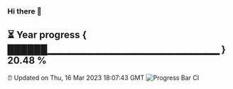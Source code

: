 ### Hi there 👋
⏳ Year progress { ██████▁▁▁▁▁▁▁▁▁▁▁▁▁▁▁▁▁▁▁▁▁▁▁▁ } 20.48 %
---
⏰ Updated on Thu, 16 Mar 2023 18:07:43 GMT
![Progress Bar CI](https://github.com/Moyi321/Moyi321/workflows/Progress%20Bar%20CI/badge.svg)
